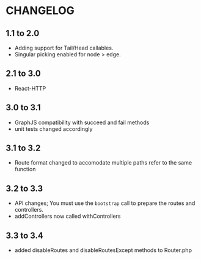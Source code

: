 # CHANGELOG

## 1.1 to 2.0

* Adding support for Tail/Head callables.
* Singular picking enabled for node > edge.

## 2.1 to 3.0

* React-HTTP 

## 3.0 to 3.1

* GraphJS compatibility with succeed and fail methods
* unit tests changed accordingly

## 3.1 to 3.2

* Route format changed to accomodate multiple paths refer to the same function

## 3.2 to 3.3

* API changes; You must use the `bootstrap` call to prepare the routes and controllers.
* addControllers now called withControllers

## 3.3 to 3.4

* added disableRoutes and disableRoutesExcept methods to Router.php